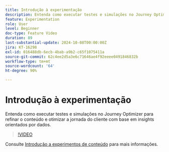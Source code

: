```yaml
---
title: Introdução à experimentação
description: Entenda como executar testes e simulações no Journey Optimizer para refinar o conteúdo e otimizar a jornada do cliente com base em insights orientados por dados.
feature: Experimentation
role: User
level: Beginner
doc-type: Feature Video
duration: 89
last-substantial-update: 2024-10-08T00:00:00Z
jira: KT-16298
exl-id: 016488db-6ecb-4bab-a9b2-c65f1075411a
source-git-commit: 62c4ee2d5a3e6c71646ae4f92eeee0491846832b
workflow-type: tm+mt
source-wordcount: '64'
ht-degree: 90%

---
```


# Introdução à experimentação

Entenda como executar testes e simulações no Journey Optimizer para refinar o conteúdo e otimizar a jornada do cliente com base em insights orientados por dados.

>[!VIDEO](https://video.tv.adobe.com/v/3434963/?learn=on)

Consulte [Introdução a experimentos de conteúdo](https://experienceleague.adobe.com/pt-br/docs/journey-optimizer/using/content-management/content-experiment/get-started-experiment) para mais informações.
